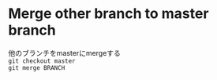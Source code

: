 # Merge other branch to master branch  
他のブランチをmasterにmergeする  
`git checkout master`  
`git merge BRANCH`  
